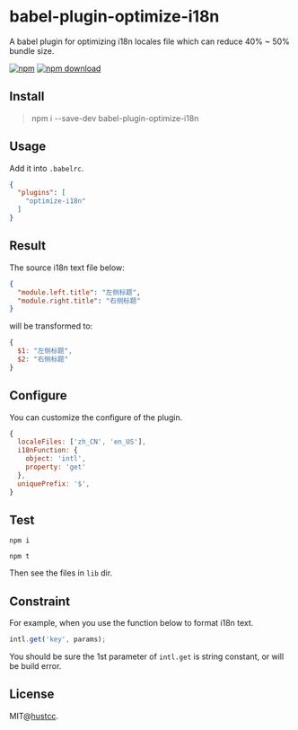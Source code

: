 # babel-plugin-optimize-i18n

A babel plugin for optimizing i18n locales file which can reduce 40% ~ 50% bundle size.

[![npm](https://img.shields.io/npm/v/babel-plugin-optimize-i18n.svg)](https://www.npmjs.com/package/babel-plugin-optimize-i18n)
[![npm download](https://img.shields.io/npm/dm/babel-plugin-optimize-i18n.svg)](https://www.npmjs.com/package/babel-plugin-optimize-i18n)


## Install


> npm i --save-dev babel-plugin-optimize-i18n



## Usage


Add it into `.babelrc`.

```json
{
  "plugins": [
    "optimize-i18n"
  ]
}
```



## Result


The source i18n text file below:

```json
{
  "module.left.title": "左侧标题",
  "module.right.title": "右侧标题"
}
```

will be transformed to:

```js
{
  $1: "左侧标题",
  $2: "右侧标题"
}
```



## Configure


You can customize the configure of the plugin.

```js
{
  localeFiles: ['zh_CN', 'en_US'],
  i18nFunction: {
    object: 'intl',
    property: 'get'
  },
  uniquePrefix: '$',
}
```



## Test


```
npm i

npm t
```

Then see the files in `lib` dir.



## Constraint


For example, when you use the function below to format i18n text.

```js
intl.get('key', params);
```

You should be sure the 1st parameter of `intl.get` is string constant, or will be build error.



## License

MIT@[hustcc](https://github.com/hustcc).
